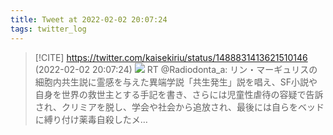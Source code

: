 ```yaml
---
title: Tweet at 2022-02-02 20:07:24
tags: twitter_log
---
```


> [!CITE] https://twitter.com/kaisekiriu/status/1488831413621510146 (2022-02-02 20:07:24)
> ![](https://twitter.com/kaisekiriu/status/1488831413621510146)
> RT @Radiodonta_a: リン・マーギュリスの細胞内共生説に霊感を与えた異端学説「共生発生」説を唱え、SF小説や自身を世界の救世主とする手記を書き、さらには児童性虐待の容疑で告訴され、クリミアを脱し、学会や社会から追放され、最後には自らをベッドに縛り付け薬毒自殺したメ…
